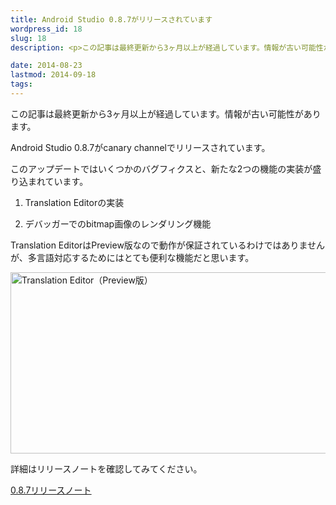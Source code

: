 ```yaml
---
title: Android Studio 0.8.7がリリースされています
wordpress_id: 18
slug: 18
description: <p>この記事は最終更新から3ヶ月以上が経過しています。情報が古い可能性があります。Android Studio 0.8.7がcanary channelでリリースされています。 このアップデートではいくつかのバグフィクスと、 [&hellip;]</p>

date: 2014-08-23
lastmod: 2014-09-18
tags: 
---
```


<div id="wppda_alert">この記事は最終更新から3ヶ月以上が経過しています。情報が古い可能性があります。</div><p>Android Studio 0.8.7がcanary channelでリリースされています。</p>
<p>このアップデートではいくつかのバグフィクスと、新たな2つの機能の実装が盛り込まれています。</p>
<ol>
<li>Translation Editorの実装</p>
</li>
<li>デバッガーでのbitmap画像のレンダリング機能</p>
</li>
</ol>
<p>Translation EditorはPreview版なので動作が保証されているわけではありませんが、多言語対応するためにはとても便利な機能だと思います。</p>
<p><img src="https://android.gcreate.jp/wp-content/uploads/2014/08/Translations_Editor.jpg" alt="Translation Editor（Preview版）" title="Translation Editor（Preview版）" border="0" width="600" height="290" /></p>
<p>詳細はリリースノートを確認してみてください。</p>
<p><a href="http://tools.android.com/recent/androidstudio087released">0.8.7リリースノート</a></p>

  